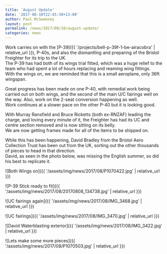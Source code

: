 ```yaml
---
title: 'August Update'
date: '2017-08-10T22:45:38+13:00'
author: Paul McSweeney
layout: post
permalink: /news/2017/08/10/august-update/
categories: news
---
```


Work carries on with the [P-39]({{ '/projects/bell-p-39f-1-be-airacobra' | relative_url }}), P-40s, and also the dismantling and preparing of the Bristol Freighter for its trip to the UK.  
The P-39 has had both of its wings trial fitted, which was a huge relief to the team who had spent a lot of hours replacing and reaming wing fittings.  
With the wings on, we are reminded that this is a small aeroplane, only 36ft wingspan.

Great progress has been made on one P-40, with remedial work being carried out on both wings, and the second of the main U/C fairings well on the way. Also, work on the 2-seat conversion happening as well.  
Work continues at a slower pace on the other P-40 but it is looking good.

With Murray Ransfield and Bruce Ricketts (both ex-RNZAF) leading the charge, and loving every minute of it, the Freighter has had its UC and centre section removed and is now sitting on its belly.  
We are now getting frames made for all of the items to be shipped on.

While this has been happening, David Bradley from the Bristol Aero Collection Trust has been out from the UK, sorting out the other thousands of pieces to head in that direction.  
David, as seen in the photo below, was missing the English summer, so did his best to replicate it.

![Both Wings on]({{ '/assets/img/news/2017/08/P1070422.jpg' | relative_url }})

![P-39 Stick ready to fit]({{ '/assets/img/news/2017/08/20170808_134738.jpg' | relative_url }})

![UC fairings again]({{ '/assets/img/news/2017/08/IMG_3468.jpg' | relative_url }})

![UC fairings]({{ '/assets/img/news/2017/08/IMG_3470.jpg' | relative_url }})

![David Waterblasting exterior]({{ '/assets/img/news/2017/08/IMG_3422.jpg' | relative_url }})

![Lets make some more pieces]({{ '/assets/img/news/2017/08/P1070503.jpg' | relative_url }})
